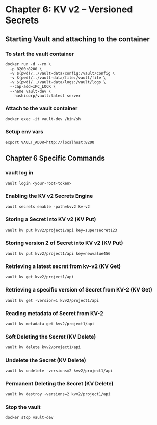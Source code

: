 # Chapter 6: KV v2 – Versioned Secrets

## Starting Vault and attaching to the container

### To start the vault container

```
docker run -d --rm \
  -p 8200:8200 \
  -v $(pwd)/../vault-data/config:/vault/config \
  -v $(pwd)/../vault-data/file:/vault/file \
  -v $(pwd)/../vault-data/logs:/vault/logs \
  --cap-add=IPC_LOCK \
  --name vault-dev \
    hashicorp/vault:latest server
```

### Attach to the vault container

```
docker exec -it vault-dev /bin/sh
```

### Setup env vars
```
export VAULT_ADDR=http://localhost:8200
```

## Chapter 6 Specific Commands

### vault log in
```
vault login <your-root-token>
```

### Enabling the KV v2 Secrets Engine
```
vault secrets enable -path=kvv2 kv-v2
```

### Storing a Secret into KV v2 (KV Put)
```
vault kv put kvv2/project1/api key=supersecret123
```

### Storing version 2 of Secret into KV v2 (KV Put)
```
vault kv put kvv2/project1/api key=newvalue456
```

### Retrieving a latest secret from kv-v2 (KV Get)
```
vault kv get kvv2/project1/api
```

### Retrieving a specific version of Secret from KV-2 (KV Get)
```
vault kv get -version=1 kvv2/project1/api
```

### Reading metadata of Secret from KV-2
```
vault kv metadata get kvv2/project1/api
```

### Soft Deleting the Secret (KV Delete)
```
vault kv delete kvv2/project1/api
```

### Undelete the Secret (KV Delete)
```
vault kv undelete -versions=2 kvv2/project1/api
```

### Permanent Deleting the Secret (KV Delete)
```
vault kv destroy -versions=2 kvv2/project1/api
```

### Stop the vault 
```
docker stop vault-dev
```